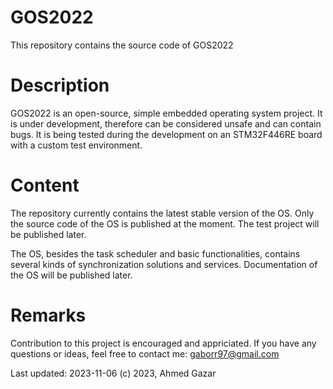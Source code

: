 # GOS2022
This repository contains the source code of GOS2022

# Description
GOS2022 is an open-source, simple embedded operating system project.
It is under development, therefore can be considered unsafe and can contain bugs.
It is being tested during the development on an STM32F446RE board with
a custom test environment.

# Content
The repository currently contains the latest stable version of the OS.
Only the source code of the OS is published at the moment. The test project
will be published later.

The OS, besides the task scheduler and basic functionalities, contains
several kinds of synchronization solutions and services. Documentation of the OS
will be published later.

# Remarks
Contribution to this project is encouraged and appriciated.
If you have any questions or ideas, feel free to contact me: gaborr97@gmail.com

Last updated: 2023-11-06
(c) 2023, Ahmed Gazar
